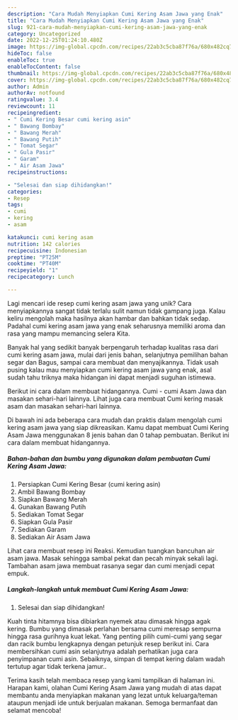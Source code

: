 ```yaml
---
description: "Cara Mudah Menyiapkan Cumi Kering Asam Jawa yang Enak"
title: "Cara Mudah Menyiapkan Cumi Kering Asam Jawa yang Enak"
slug: 921-cara-mudah-menyiapkan-cumi-kering-asam-jawa-yang-enak
category: Uncategorized
date: 2022-12-25T01:24:10.480Z
image: https://img-global.cpcdn.com/recipes/22ab3c5cba87f76a/680x482cq70/cumi-kering-asam-jawa-foto-resep-utama.jpg
hideToc: false
enableToc: true
enableTocContent: false
thumbnail: https://img-global.cpcdn.com/recipes/22ab3c5cba87f76a/680x482cq70/cumi-kering-asam-jawa-foto-resep-utama.jpg
cover: https://img-global.cpcdn.com/recipes/22ab3c5cba87f76a/680x482cq70/cumi-kering-asam-jawa-foto-resep-utama.jpg
author: Admin
authorAv: notfound
ratingvalue: 3.4
reviewcount: 11
recipeingredient:
- " Cumi Kering Besar cumi kering asin"
- " Bawang Bombay"
- " Bawang Merah"
- " Bawang Putih"
- " Tomat Segar"
- " Gula Pasir"
- " Garam"
- " Air Asam Jawa"
recipeinstructions:

- "Selesai dan siap dihidangkan!"
categories:
- Resep
tags:
- cumi
- kering
- asam

katakunci: cumi kering asam 
nutrition: 142 calories
recipecuisine: Indonesian
preptime: "PT25M"
cooktime: "PT40M"
recipeyield: "1"
recipecategory: Lunch

---
```





Lagi mencari ide resep cumi kering asam jawa yang unik? Cara menyiapkannya sangat tidak terlalu sulit namun tidak gampang juga. Kalau keliru mengolah maka hasilnya akan hambar dan bahkan tidak sedap. Padahal cumi kering asam jawa yang enak seharusnya memiliki aroma dan rasa yang mampu memancing selera Kita.





Banyak hal yang sedikit banyak berpengaruh terhadap kualitas rasa dari cumi kering asam jawa, mulai dari jenis bahan, selanjutnya pemilihan bahan segar dan Bagus, sampai cara membuat dan menyajikannya. Tidak usah pusing kalau mau menyiapkan cumi kering asam jawa yang enak,      asal sudah tahu triknya maka hidangan ini dapat menjadi suguhan istimewa.














Berikut ini cara dalam membuat hidangannya. Cumi - cumi Asam Jawa dan masakan sehari-hari lainnya. Lihat juga cara membuat Cumi kering masak asam dan masakan sehari-hari lainnya.






Di bawah ini ada beberapa cara mudah dan praktis dalam mengolah cumi kering asam jawa yang siap dikreasikan. Kamu dapat membuat Cumi Kering Asam Jawa menggunakan 8 jenis bahan dan 0 tahap pembuatan. Berikut ini cara dalam membuat hidangannya.

<!--inarticleads1-->

##### Bahan-bahan dan bumbu yang digunakan dalam pembuatan Cumi Kering Asam Jawa:

1. Persiapkan  Cumi Kering Besar (cumi kering asin)
1. Ambil  Bawang Bombay
1. Siapkan  Bawang Merah
1. Gunakan  Bawang Putih
1. Sediakan  Tomat Segar
1. Siapkan  Gula Pasir
1. Sediakan  Garam
1. Sediakan  Air Asam Jawa


Lihat cara membuat resep ini Reaksi. Kemudian tuangkan bancuhan air asam jawa. Masak sehingga sambal pekat dan pecah minyak sekali lagi. Tambahan asam jawa membuat rasanya segar dan cumi menjadi cepat empuk. 

<!--inarticleads2-->

##### Langkah-langkah untuk membuat Cumi Kering Asam Jawa:


1. Selesai dan siap dihidangkan!

Kuah tinta hitamnya bisa dibiarkan nyemek atau dimasak hingga agak kering. Bumbu yang dimasak perlahan bersama cumi meresap sempurna hingga rasa gurihnya kuat lekat. Yang penting pilih cumi-cumi yang segar dan racik bumbu lengkapnya dengan petunjuk resep berikut ini. Cara membersihkan cumi asin selanjutnya adalah perhatikan juga cara penyimpanan cumi asin. Sebaiknya, simpan di tempat kering dalam wadah tertutup agar tidak terkena jamur.. 

Terima kasih telah membaca resep yang kami tampilkan di halaman ini. Harapan kami, olahan Cumi Kering Asam Jawa yang mudah di atas dapat membantu anda menyiapkan makanan yang lezat untuk keluarga/teman ataupun menjadi ide untuk berjualan makanan. Semoga bermanfaat dan selamat mencoba!
